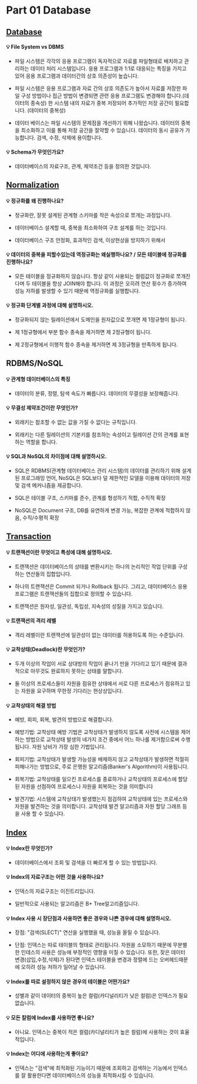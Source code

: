 # Part 01 Database

## [Database]()

 

#### 💡 File System vs DBMS

- 파일 시스템은 각각의 응용 프로그램이 독자적으로 자료를 파일형태로 배치하고 관리하는 데이터 처리 시스템입니다. 응용 프로그램과 1:1로 대응되는 특징을 가지고 있어 응용 프로그램과 데이터간의 상호 의존성이 높습니다.

- 파일 시스템은 응용 프로그램과 자료 간의 상호 의존도가 높아서 자료를 저장한 파일 구성 방법이나 접근 방법이 변경되면 관련 응용 프로그램도 변경해야 합니다.(데이터의 종속성) 한 시스템 내의 자료가 중복 저장되어 추가적인 저장 공간이 필요합니다. (데이터의 중복성)

- 데이터 베이스는 파일 시스템의 문제점을 개선하기 위해 나왔습니다. 데이터의 중복을 최소화하고 이를 통해 저장 공간을 절약할 수 있습니다. 데이터의 동시 공유가 가능합니다. 검색, 수정, 삭제에 용이합니다. 

  

####  💡 Schema가 무엇인가요?

-  데이터베이스의 자료구조, 관계, 제약조건 등을 정의한 것입니다.

  

##  [Normalization]()

 

####   💡 정규화를 왜 진행하나요?

- 정규화란, 잘못 설계된 관계형 스키마를 작은 속성으로 쪼개는 과정입니다.

- 데이터베이스 설계할 때, 중복을 최소화하여 구조 설계를 하는 것입니다.

- 데이터베이스 구조 안정화, 효과적인 검색, 이상현상을 방지하기 위해서 

  

####   💡 데이터의 중복을 피할수있는데 역정규화는 왜실행하나요? / 모든 테이블에 정규화를 진행하나요?

- 모든 테이블을 정규화하지 않습니다. 항상 같이 사용되는 컬럼값이 정규화로 쪼개진다며 두 테이블을 항상 JOIN해야 합니다. 이 과정은 오히려 연산 횟수가 증가하여 성능 저하를 발생할 수 있기 때문에 역정규화를 실행합니다. 

  

####   💡 정규화 단계별 과정에 대해 설명하시오.

- 정규화되지 않는 릴레이션에서 도메인을 원자값으로 쪼개면 제 1정규형이 됩니다.

- 제 1정규형에서 부분 함수 종속을 제거하면 제 2정규형이 됩니다.

- 제 2정규형에서 이행적 함수 종속을 제거하면 제 3정규형을 만족하게 됩니다.

  

## RDBMS/NoSQL

 

####   💡 관계형 데이터베이스의 특징

- 데이터의 분류, 정렬, 탐색 속도가 빠릅니다. 데이터의 무결성을 보장해줍니다.

  

####   💡 무결성 제약조건이란 무엇인가?

- 외래키는 참조할 수 없는 값을 가질 수 없다는 규칙입니다. 

- 외래키는 다른 릴레이션의 기본키를 참조하는 속성이고 릴레이션 간의 관계를 표현하는 역할을 합니다.

  

####   💡 SQL과 NoSQL의 차이점에 대해 설명하시오.

- SQL은 RDBMS(관계형 데이터베이스 관리 시스템)의 데이터를 관리하기 위해 설계된 프로그래밍 언어, NoSQL은 SQL보다 덜 제한적인 모델을 이용해 데이터의 저장 및 검색 메커니즘을 제공합니다.

- SQL은 테이블 구조, 스키마를 준수, 관계를 형성하기 적합, 수직적 확장

- NoSQL은 Document 구조, DB를 유연하게 변경 가능, 복잡한 관계에 적합하지 않음, 수직/수평적 확장

  

## [Transaction]()

 

####   💡 트랜잭션이란 무엇이고 특성에 대해 설명하시오.

- 트랜잭션은 데이터베이스의 상태를 변환시키는 하나의 논리적인 작업 단위를 구성하는 연산들의 집합입니다.

- 하나의 트랜잭션은 Commit 되거나 Rollback 됩니다. 그리고, 데이터베이스 응용 프로그램은 트랜잭션들의 집합으로 정의할 수 있습니다.

- 트랜잭션은 원자성, 일관성, 독립성, 지속성의 성질을 가지고 있습니다.

  

####   💡 트랜잭션의 격리 레벨

- 격리 레벨이란 트랜잭션에 일관성이 없는 데이터를 허용하도록 하는 수준입니다.

  

####   💡 교착상태(Deadlock)란 무엇인가?

- 두개 이상의 작업이 서로 상대방의 작업이 끝나기 만을 기다리고 있기 때문에 결과적으로 아무것도 완료하지 못하는 상태를 말합니다.

- 둘 이상의 프로세스들이 자원을 점유한 상태에서 서로 다른 프로세스가 점유하고 있는 자원을 요구하며 무한정 기다리는 현상상입니다.

  

####   💡 교착상태의 해결 방법

-  예방, 회피, 회복, 발견의 방법으로 해결합니다.

  - 예방기법: 교착상태 예방 기법은 교착상태가 발생하지 않도록 사전에 시스템을 제어하는 방법으로 교착상태 발생의 네가지 조건 중에서 어느 하나를 제거함으로써 수행됩니다. 자원 낭비가 가장 심한 기법입니다.

  - 회피기법: 교착상태가 발생할 가능성을 배제하지 않고 교착상태가 발생하면 적절히 피해나가는 방법으로, 주로 은행원 알고리즘(Banker's Algorithm)이 사용됩니다.

  - 회복기법: 교착상태를 일으킨 프로세스를 종료하거나 교착상태의 프로세스에 할당된 자원을 선점하여 프로세스나 자원을 회복하는 것을 의미합니다

  - 발견기법: 시스템에 교착상태가 발생했는지 점검하여 교착상태에 있는 프로세스와 자원을 발견하는 것을 의미합니다. 교착상태 발견 알고리즘과 자원 할당 그래프 등을 사용 할 수 있습니다.

    

## [Index]()

 

####   💡 Index란 무엇인가?

- 데이터베이스에서 조회 및 검색을 더 빠르게 할 수 있는 방법입니다.

  

####   💡 Index의 자료구조는 어떤 것을 사용하나요?

- 인덱스의 자료구조는 이진트리입니다.

- 일반적으로 사용되는 알고리즘은 B+ Tree알고리즘입니다.

  

####   💡 Index 사용 시 장단점과 사용하면 좋은 경우와 나쁜 경우에 대해 설명하시오.

- 장점: "검색(SLECT)" 연산을 실행했을 때, 성능을 올릴 수 있습니다. 

- 단점: 인덱스는 따로 테이블의 형태로 관리됩니다. 자원을 소모하기 때문에 무분별한 인데스의 사용은 성능에 부정적인 영향을 미칠 수 있습니다. 또한, 잦은 데이터 변경(삽입,수정,삭제)가 된다면 인덱스 테이블을 변경과 정렬에 드는 오버헤드때문에 오히려 성능 저하가 일어날 수 있습니다.

  

####   💡 Index를 따로 설정하지 않은 경우의 테이블은 어떤가요?

- 성별과 같이 데이터의 중복이 높은 컬럼(카디널리티가 낮은 컬럼)은 인덱스가 필요 없습니다. 

  

####   💡 모든 칼럼에 Index를 사용하면 좋나요?

- 아니요. 인덱스는 중복이 적은 컬럼(카디널리티가 높은 컬럼)에 사용하는 것이 효율적입니다.

  

####   💡 Index는 어디에 사용하는게 좋아요?

- 인덱스는 "검색"에 최적화된 기능이기 때문에 조회하고 검색하는 기능에서 인덱스를 잘 활용한다면 데이터베이스의 성능을 최적화시킬 수 있습니다.
